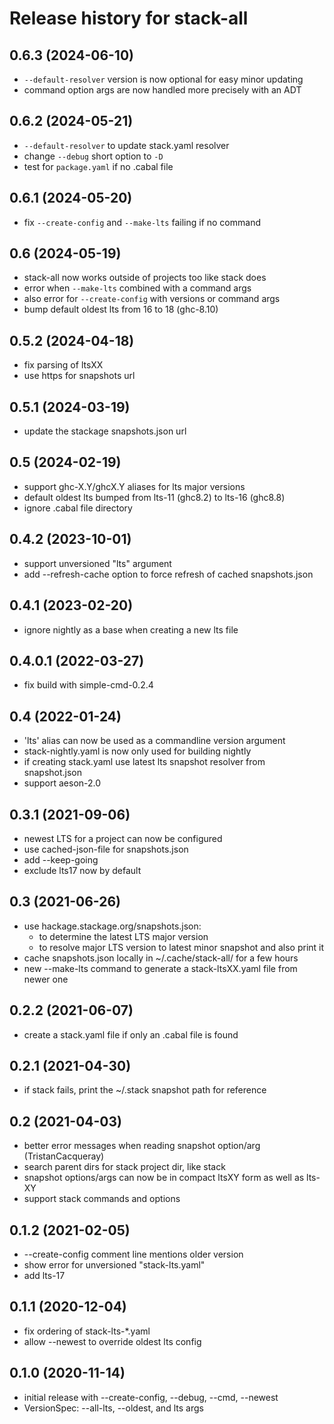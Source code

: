 # Release history for stack-all

## 0.6.3 (2024-06-10)
- `--default-resolver` version is now optional for easy minor updating
- command option args are now handled more precisely with an ADT

## 0.6.2 (2024-05-21)
- `--default-resolver` to update stack.yaml resolver
- change `--debug` short option to `-D`
- test for `package.yaml` if no .cabal file

## 0.6.1 (2024-05-20)
- fix `--create-config` and `--make-lts` failing if no command

## 0.6 (2024-05-19)
- stack-all now works outside of projects too like stack does
- error when `--make-lts` combined with a command args
- also error for `--create-config` with versions or command args
- bump default oldest lts from 16 to 18 (ghc-8.10)

## 0.5.2 (2024-04-18)
- fix parsing of ltsXX
- use https for snapshots url

## 0.5.1 (2024-03-19)
- update the stackage snapshots.json url

## 0.5 (2024-02-19)
- support ghc-X.Y/ghcX.Y aliases for lts major versions
- default oldest lts bumped from lts-11 (ghc8.2) to lts-16 (ghc8.8)
- ignore .cabal file directory

## 0.4.2 (2023-10-01)
- support unversioned "lts" argument
- add --refresh-cache option to force refresh of cached snapshots.json

## 0.4.1 (2023-02-20)
- ignore nightly as a base when creating a new lts file

## 0.4.0.1 (2022-03-27)
- fix build with simple-cmd-0.2.4

## 0.4 (2022-01-24)
- 'lts' alias can now be used as a commandline version argument
- stack-nightly.yaml is now only used for building nightly
- if creating stack.yaml use latest lts snapshot resolver from snapshot.json
- support aeson-2.0

## 0.3.1 (2021-09-06)
- newest LTS for a project can now be configured
- use cached-json-file for snapshots.json
- add --keep-going
- exclude lts17 now by default

## 0.3 (2021-06-26)
- use hackage.stackage.org/snapshots.json:
  - to determine the latest LTS major version
  - to resolve major LTS version to latest minor snapshot and also print it
- cache snapshots.json locally in ~/.cache/stack-all/ for a few hours
- new --make-lts command to generate a stack-ltsXX.yaml file from newer one

## 0.2.2 (2021-06-07)
- create a stack.yaml file if only an .cabal file is found

## 0.2.1 (2021-04-30)
- if stack fails, print the ~/.stack snapshot path for reference

## 0.2 (2021-04-03)
- better error messages when reading snapshot option/arg (TristanCacqueray)
- search parent dirs for stack project dir, like stack
- snapshot options/args can now be in compact ltsXY form as well as lts-XY
- support stack commands and options

## 0.1.2 (2021-02-05)
- --create-config comment line mentions older version
- show error for unversioned "stack-lts.yaml"
- add lts-17

## 0.1.1 (2020-12-04)
- fix ordering of stack-lts-*.yaml
- allow --newest to override oldest lts config

## 0.1.0 (2020-11-14)
- initial release with --create-config, --debug, --cmd, --newest
- VersionSpec: --all-lts, --oldest, and lts args
